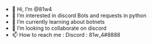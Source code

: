 - 👋 Hi, I’m @81w4
- 👀 I’m interested in discord Bots and requests in python
- 🌱 I’m currently learning about botnets
- 💞️ I’m looking to collaborate on discord
- 📫 How to reach me : Discord : 81w_4#8888

<!---
81w4/81w4 is a ✨ special ✨ repository because its `README.md` (this file) appears on your GitHub profile.
You can click the Preview link to take a look at your changes.
--->
